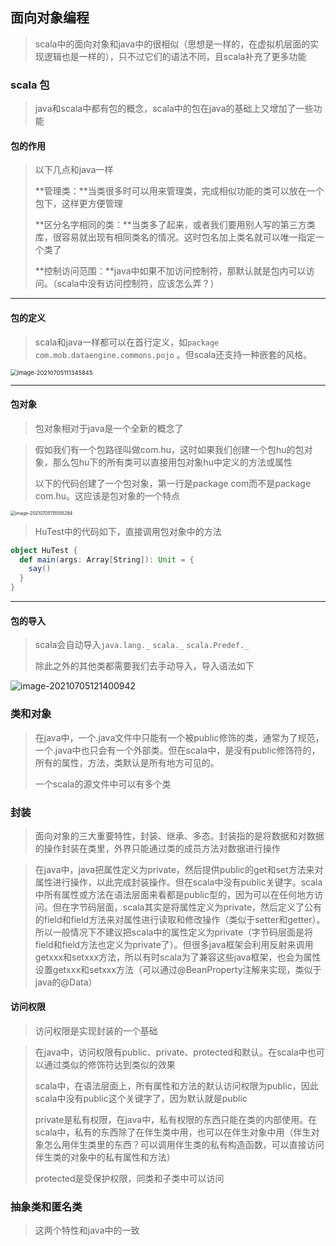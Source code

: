 ## 面向对象编程

> scala中的面向对象和java中的很相似（思想是一样的，在虚拟机层面的实现逻辑也是一样的），只不过它们的语法不同，且scala补充了更多功能



### scala 包

> java和scala中都有包的概念，scala中的包在java的基础上又增加了一些功能

#### 包的作用

> 以下几点和java一样
>
> **管理类：**当类很多时可以用来管理类，完成相似功能的类可以放在一个包下，这样更方便管理
>
> **区分名字相同的类：**当类多了起来，或者我们要用别人写的第三方类库，很容易就出现有相同类名的情况。这时包名加上类名就可以唯一指定一个类了
>
> **控制访问范围：**java中如果不加访问控制符，那默认就是包内可以访问。（scala中没有访问控制符，应该怎么弄？）

***

#### 包的定义

> scala和java一样都可以在首行定义，如`package com.mob.dataengine.commons.pojo` 。但scala还支持一种嵌套的风格。

<img src="F:\学习笔记\scala\imgs\包的定义.png" alt="image-20210705111345845" style="zoom: 67%;" />

***

#### 包对象

> 包对象相对于java是一个全新的概念了

> 假如我们有一个包路径叫做com.hu，这时如果我们创建一个包hu的包对象，那么包hu下的所有类可以直接用包对象hu中定义的方法或属性
>
> 以下的代码创建了一个包对象，第一行是package com而不是package com.hu。这应该是包对象的一个特点

<img src="F:\学习笔记\scala\imgs\包对象的定义.png" alt="image-20210705115055284" style="zoom: 50%;" />

> HuTest中的代码如下，直接调用包对象中的方法

``` scala
object HuTest {
  def main(args: Array[String]): Unit = {
    say()
  }
}
```

***

#### 包的导入

> scala会自动导入`java.lang._`   `scala._`   `scala.Predef._`
>
> 除此之外的其他类都需要我们去手动导入，导入语法如下

![image-20210705121400942](F:\学习笔记\scala\imgs\包的导入.png)



### 类和对象

> 在java中，一个.java文件中只能有一个被public修饰的类，通常为了规范，一个.java中也只会有一个外部类。但在scala中，是没有public修饰符的，所有的属性，方法，类默认是所有地方可见的。
>
> 一个scala的源文件中可以有多个类



### 封装

> 面向对象的三大重要特性，封装、继承、多态。封装指的是将数据和对数据的操作封装在类里，外界只能通过类的成员方法对数据进行操作

> 在java中，java把属性定义为private，然后提供public的get和set方法来对属性进行操作，以此完成封装操作。但在scala中没有public关键字。scala中所有属性或方法在语法层面来看都是public型的，因为可以在任何地方访问。但在字节码层面，scala其实是将属性定义为private，然后定义了公有的field和field方法来对属性进行读取和修改操作（类似于setter和getter）。所以一般情况下不建议把scala中的属性定义为private（字节码层面是将field和field方法也定义为private了）。但很多java框架会利用反射来调用getxxx和setxxx方法，所以有时scala为了兼容这些java框架，也会为属性设置getxxx和setxxx方法（可以通过@BeanProperty注解来实现，类似于java的@Data）

#### 访问权限

> 访问权限是实现封装的一个基础

> 在java中，访问权限有public、private、protected和默认。在scala中也可以通过类似的修饰符达到类似的效果
>
> scala中，在语法层面上，所有属性和方法的默认访问权限为public，因此scala中没有public这个关键字了，因为默认就是public
>
> private是私有权限，在java中，私有权限的东西只能在类的内部使用。在scala中，私有的东西除了在伴生类中用，也可以在伴生对象中用（伴生对象怎么用伴生类里的东西？可以调用伴生类的私有构造函数，可以直接访问伴生类的对象中的私有属性和方法）
>
> protected是受保护权限，同类和子类中可以访问



### 抽象类和匿名类

> 这两个特性和java中的一致